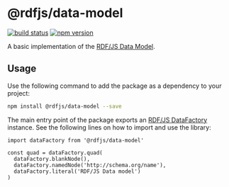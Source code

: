 # @rdfjs/data-model
[![build status](https://img.shields.io/github/workflow/status/rdfjs-base/data-model/Test)](https://github.com/rdfjs-base/data-model/actions/workflows/test.yaml)
[![npm version](https://img.shields.io/npm/v/@rdfjs/data-model.svg)](https://www.npmjs.com/package/@rdfjs/data-model)

A basic implementation of the [RDF/JS Data Model](http://rdf.js.org/data-model-spec/).

## Usage

Use the following command to add the package as a dependency to your project:

```bash
npm install @rdfjs/data-model --save
```

The main entry point of the package exports an [RDF/JS DataFactory](http://rdf.js.org/data-model-spec/#datafactory-interface) instance.
See the following lines on how to import and use the library:

```
import dataFactory from '@rdfjs/data-model'

const quad = dataFactory.quad(
  dataFactory.blankNode(),
  dataFactory.namedNode('http://schema.org/name'),
  dataFactory.literal('RDF/JS Data model')
)
```
